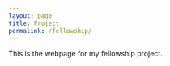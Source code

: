 ```yaml
---
layout: page
title: Project
permalink: /fellowship/
---
```


This is the webpage for my fellowship project.
